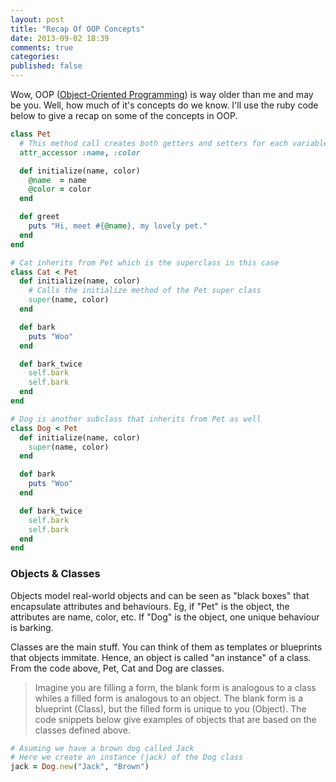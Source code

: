 ```yaml
---
layout: post
title: "Recap Of OOP Concepts"
date: 2013-09-02 18:39
comments: true
categories: 
published: false
---
```


Wow, OOP ([Object-Oriented Programming](http://en.wikipedia.org/wiki/Object-oriented_programming#History)) is way older than me and may be you. Well, how much of it's concepts do we know. I'll use the ruby code below to give a recap on some of the concepts in OOP.

~~~ ruby
class Pet
  # This method call creates both getters and setters for each variable passed
  attr_accessor :name, :color

  def initialize(name, color)
    @name  = name
    @color = color
  end

  def greet
    puts "Hi, meet #{@name}, my lovely pet."
  end
end
~~~

~~~ ruby
# Cat inherits from Pet which is the superclass in this case
class Cat < Pet
  def initialize(name, color)
    # Calls the initialize method of the Pet super class
    super(name, color)
  end

  def bark
    puts "Woo"
  end

  def bark_twice
    self.bark
    self.bark
  end
end
~~~

~~~ ruby
# Dog is another subclass that inherits from Pet as well
class Dog < Pet
  def initialize(name, color)
    super(name, color)
  end

  def bark
    puts "Woo"
  end

  def bark_twice
    self.bark
    self.bark
  end
end
~~~

### Objects & Classes
Objects model real-world objects and can be seen as "black boxes" that encapsulate attributes and behaviours. Eg, if "Pet" is the object, the attributes are name, color, etc. If "Dog" is the object, one unique behaviour is barking.

Classes are the main stuff. You can think of them as templates or blueprints that objects immitate. Hence, an object is called "an instance" of a class. From the code above, Pet, Cat and Dog are classes.

>Imagine you are filling a form, the blank form is analogous to a class whiles a filled form is analogous to an object. The blank form is a blueprint (Class), but the filled form is unique to you (Object). The code snippets below give examples of objects that are based on the classes defined above.

~~~ ruby
# Asuming we have a brown dog called Jack
# Here we create an instance (jack) of the Dog class
jack = Dog.new("Jack", "Brown")
~~~

